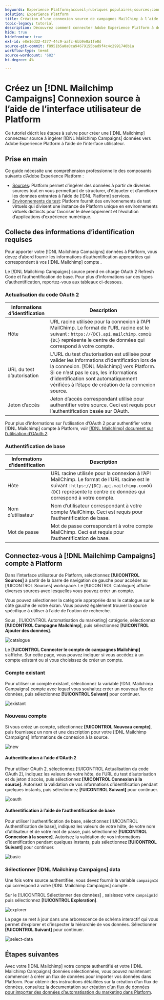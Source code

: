 ```yaml
---
keywords: Experience Platform;accueil;rubriques populaires;sources;connecteurs;connecteurs source;sdk sources;sdk;SDK
solution: Experience Platform
title: Création d’une connexion source de campagnes MailChimp à l’aide de l’interface utilisateur de Platform
topic-legacy: tutorial
description: Découvrez comment connecter Adobe Experience Platform à des campagnes MailChimp à l’aide de l’interface utilisateur de Platform.
hide: true
hidefromtoc: true
exl-id: e8e1ed32-4277-44c9-aafc-6bb9e0a1fe0d
source-git-commit: f8951b5a0a0ca94679155bad9f4c4c2991740b1a
workflow-type: tm+mt
source-wordcount: '682'
ht-degree: 4%

---
```


# Créez un [!DNL Mailchimp Campaigns] Connexion source à l’aide de l’interface utilisateur de Platform

Ce tutoriel décrit les étapes à suivre pour créer une [!DNL Mailchimp] connecteur source à ingérer [!DNL Mailchimp Campaigns] données vers Adobe Experience Platform à l’aide de l’interface utilisateur.

## Prise en main

Ce guide nécessite une compréhension professionnelle des composants suivants d’Adobe Experience Platform :

* [Sources](../../../../home.md): Platform permet d’ingérer des données à partir de diverses sources tout en vous permettant de structurer, d’étiqueter et d’améliorer les données entrantes à l’aide de [!DNL Platform] services.
* [Environnements de test](../../../../../sandboxes/home.md): Platform fournit des environnements de test virtuels qui divisent une instance de Platform unique en environnements virtuels distincts pour favoriser le développement et l’évolution d’applications d’expérience numérique.

## Collecte des informations d’identification requises

Pour apporter votre [!DNL Mailchimp Campaigns] données à Platform, vous devez d’abord fournir les informations d’authentification appropriées qui correspondent à vos [!DNL Mailchimp] compte .

Le [!DNL Mailchimp Campaigns] source prend en charge OAuth 2 Refresh Code et l’authentification de base. Pour plus d’informations sur ces types d’authentification, reportez-vous aux tableaux ci-dessous.

### Actualisation du code OAuth 2

| Informations d’identification | Description |
| --- | --- |
| Hôte | URL racine utilisée pour la connexion à l’API MailChimp. Le format de l’URL racine est le suivant : `https://{DC}.api.mailchimp.com`où `{DC}` représente le centre de données qui correspond à votre compte. |
| URL du test d’autorisation | L’URL du test d’autorisation est utilisée pour valider les informations d’identification lors de la connexion. [!DNL Mailchimp] vers Platform. Si ce n’est pas le cas, les informations d’identification sont automatiquement vérifiées à l’étape de création de la connexion source. |
| Jeton d’accès | Jeton d’accès correspondant utilisé pour authentifier votre source. Ceci est requis pour l’authentification basée sur OAuth. |

Pour plus d’informations sur l’utilisation d’OAuth 2 pour authentifier votre [!DNL Mailchimp] compte à Platform, voir [[!DNL Mailchimp] document sur l’utilisation d’OAuth 2](https://mailchimp.com/developer/marketing/guides/access-user-data-oauth-2/).

### Authentification de base

| Informations d’identification | Description |
| --- | --- |
| Hôte | URL racine utilisée pour la connexion à l’API MailChimp. Le format de l’URL racine est le suivant : `https://{DC}.api.mailchimp.com`où `{DC}` représente le centre de données qui correspond à votre compte. |
| Nom d’utilisateur | Nom d’utilisateur correspondant à votre compte MailChimp. Ceci est requis pour l’authentification de base. |
| Mot de passe | Mot de passe correspondant à votre compte MailChimp. Ceci est requis pour l’authentification de base. |

## Connectez-vous à [!DNL Mailchimp Campaigns] compte à Platform

Dans l’interface utilisateur de Platform, sélectionnez **[!UICONTROL Sources]** à partir de la barre de navigation de gauche pour accéder au [!UICONTROL Sources] workspace. Le [!UICONTROL Catalogue] affiche diverses sources avec lesquelles vous pouvez créer un compte.

Vous pouvez sélectionner la catégorie appropriée dans le catalogue sur le côté gauche de votre écran. Vous pouvez également trouver la source spécifique à utiliser à l’aide de l’option de recherche.

Sous , [!UICONTROL Automatisation du marketing] catégorie, sélectionnez **[!UICONTROL Campagne Mailchimp]**, puis sélectionnez **[!UICONTROL Ajouter des données]**.

![catalogue](../../../../images/tutorials/create/mailchimp-campaigns/catalog.png)

Le **[!UICONTROL Connecter le compte de campagnes Mailchimp]** s’affiche. Sur cette page, vous pouvez indiquer si vous accédez à un compte existant ou si vous choisissez de créer un compte.

### Compte existant

Pour utiliser un compte existant, sélectionnez la variable [!DNL Mailchimp Campaigns] compte avec lequel vous souhaitez créer un nouveau flux de données, puis sélectionnez **[!UICONTROL Suivant]** pour continuer.

![existant](../../../../images/tutorials/create/mailchimp-campaigns/existing.png)

### Nouveau compte

Si vous créez un compte, sélectionnez **[!UICONTROL Nouveau compte]**, puis fournissez un nom et une description pour votre [!DNL Mailchimp Campaigns] Informations de connexion à la source.

![new](../../../../images/tutorials/create/mailchimp-campaigns/new.png)

#### Authentification à l’aide d’OAuth 2

Pour utiliser OAuth 2, sélectionnez [!UICONTROL Actualisation du code OAuth 2], indiquez les valeurs de votre hôte, de l’URL du test d’autorisation et du jeton d’accès, puis sélectionnez **[!UICONTROL Connexion à la source]**. Autorisez la validation de vos informations d’identification pendant quelques instants, puis sélectionnez **[!UICONTROL Suivant]** pour continuer.

![oauth](../../../../images/tutorials/create/mailchimp-campaigns/oauth.png)

#### Authentification à l’aide de l’authentification de base

Pour utiliser l’authentification de base, sélectionnez [!UICONTROL Authentification de base], indiquez les valeurs de votre hôte, de votre nom d’utilisateur et de votre mot de passe, puis sélectionnez **[!UICONTROL Connexion à la source]**. Autorisez la validation de vos informations d’identification pendant quelques instants, puis sélectionnez **[!UICONTROL Suivant]** pour continuer.

![basic](../../../../images/tutorials/create/mailchimp-campaigns/basic.png)

### Sélectionner [!DNL Mailchimp Campaigns] data

Une fois votre source authentifiée, vous devez fournir la variable `campaignId` qui correspond à votre [!DNL Mailchimp Campaigns] compte .

Sur le [!UICONTROL Sélectionner des données] , saisissez votre `campaignId` puis sélectionnez **[!UICONTROL Exploration]**.

![explorer](../../../../images/tutorials/create/mailchimp-campaigns/explore.png)

La page se met à jour dans une arborescence de schéma interactif qui vous permet d’explorer et d’inspecter la hiérarchie de vos données. Sélectionner **[!UICONTROL Suivant]** pour continuer.

![select-data](../../../../images/tutorials/create/mailchimp-campaigns/select-data.png)

## Étapes suivantes

Avec votre [!DNL Mailchimp] votre compte authentifié et votre [!DNL Mailchimp Campaigns] données sélectionnées, vous pouvez maintenant commencer à créer un flux de données pour importer vos données dans Platform. Pour obtenir des instructions détaillées sur la création d’un flux de données, consultez la documentation sur [création d’un flux de données pour importer des données d’automatisation du marketing dans Platform](../../dataflow/marketing-automation.md).
